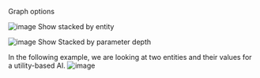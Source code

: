 
Graph options

![image](https://user-images.githubusercontent.com/44268295/138318909-3ba536b6-19b0-4e3e-8dfa-274bbdac5b2a.png)
Show stacked by entity

![image](https://user-images.githubusercontent.com/44268295/138318796-8cada86b-139e-4ef1-bfa8-955f685eca98.png)
Show Stacked by parameter depth


In the following example, we are looking at two entities and their values for a utility-based AI.
![image](https://user-images.githubusercontent.com/44268295/138318374-e1e0795c-a853-4725-bb96-c6c2733e8aa5.png)
